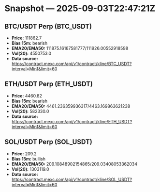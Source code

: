 # Snapshot — 2025-09-03T22:47:21Z

## BTC/USDT Perp (BTC_USDT)
- **Price:** 111862.7
- **Bias 15m:** bearish
- **EMA20/EMA50:** 111875.16167581777/111926.00552918598
- **Vol(20):** 4550753.0
- **Data source:** https://contract.mexc.com/api/v1/contract/kline/BTC_USDT?interval=Min1&limit=60

## ETH/USDT Perp (ETH_USDT)
- **Price:** 4460.82
- **Bias 15m:** bearish
- **EMA20/EMA50:** 4461.236359936317/4463.169863621238
- **Vol(20):** 582330.0
- **Data source:** https://contract.mexc.com/api/v1/contract/kline/ETH_USDT?interval=Min1&limit=60

## SOL/USDT Perp (SOL_USDT)
- **Price:** 209.2
- **Bias 15m:** bullish
- **EMA20/EMA50:** 209.10848902154865/209.03408053362034
- **Vol(20):** 1303119.0
- **Data source:** https://contract.mexc.com/api/v1/contract/kline/SOL_USDT?interval=Min1&limit=60
